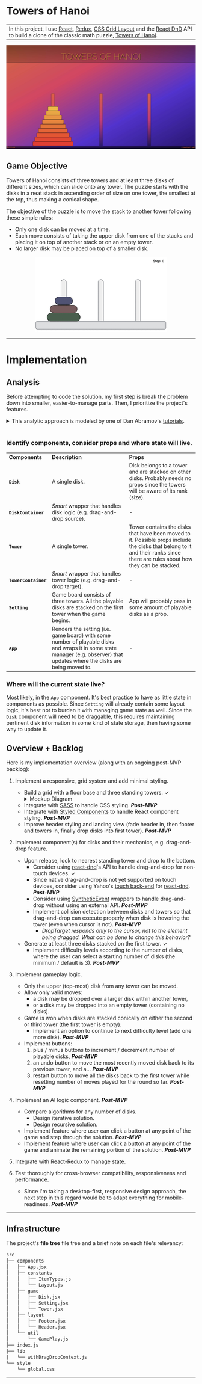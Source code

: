 # Towers of Hanoi

<table>
  <tr>
    <td>
      In this project, I use <a href="https://reactjs.org/">React</a>, <a href="https://redux.js.org/">Redux</a>, <a href="https://developer.mozilla.org/en-US/docs/Web/CSS/CSS_Grid_Layout">CSS Grid Layout</a> and the <a href="http://react-dnd.github.io/react-dnd/docs">React DnD</a> API to build a clone of the classic math puzzle, <a href="https://en.wikipedia.org/wiki/Tower_of_Hanoi/">Towers of Hanoi</a>.
    </td>
  </tr>
</table>

<p align="center">
  <a href="https://simongt.github.io/towers-of-hanoi/">
    <img src="./public/img/towers-of-hanoi-screenshot.jpg" alt="Towers of Hanoi" />
  </a>
</p>

## Game Objective

Towers of Hanoi consists of three towers and at least three disks of different sizes, which can slide onto any tower. The puzzle starts with the disks in a neat stack in ascending order of size on one tower, the smallest at the top, thus making a conical shape.

The objective of the puzzle is to move the stack to another tower following these simple rules:
* Only one disk can be moved at a time.
* Each move consists of taking the upper disk from one of the stacks and placing it on top of another stack or on an empty tower.
* No larger disk may be placed on top of a smaller disk.

<p align="center">
  <a href="https://en.wikipedia.org/wiki/Tower_of_Hanoi/">
    <img src="./public/img/towers-of-hanoi-solved.gif" alt="Towers of Hanoi" />
  </a>
</p>

---

# Implementation

## Analysis

Before attempting to code the solution, my first step is break the problem down into smaller, easier-to-manage parts. Then, I prioritize the project's features.

<details>
<summary>
This analytic approach is modeled by one of Dan Abramov's <a href="http://react-dnd.github.io/react-dnd/docs/tutorial">tutorials</a>.
</summary>
Dan Abramov – the creator of Redux, Create React App, React DnD – published a <a href="http://react-dnd.github.io/react-dnd/docs/tutorial">chessboard tutorial</a> (where a lonely knight simply moves about the chess board) that inspired much of the analytical process for this project's undertaking. It's also how I came to explore React's drag-and-drop capabilities.
</details>
<br>

### Identify components, consider props and where state will live.

<table>
  <tr>
    <td>
      <strong>Components</strong>
    </td>
    <td>
      <strong>Description</strong>
    </td>
    <td>
      <strong>Props</strong>
    </td>
  </tr>
  <tr>
    <td>
      <strong><code>Disk</code></strong>
    </td>
    <td>
      A single disk.
    </td>
    <td>
      Disk belongs to a tower and are stacked on other disks. Probably needs no props since the towers will be aware of its rank (size).
    </td>
  </tr>
  <tr>
    <td>
      <strong><code>DiskContainer</code></strong>
    </td>
    <td>
      <em>Smart</em> wrapper that handles disk logic (e.g. drag-and-drop source).
    </td>
    <td>
      -
    </td>
  </tr>
  <tr>
    <td>
      <strong><code>Tower</code></strong>
    </td>
    <td>
      A single tower.
    </td>
    <td>
      Tower contains the disks that have been moved to it. Possible props include the disks that belong to it and their ranks since there are rules about how they can be stacked.
    </td>
  </tr>
  <tr>
    <td>
      <strong><code>TowerContainer</code></strong>
    </td>
    <td>
      <em>Smart</em> wrapper that handles tower logic (e.g. drag-and-drop target).
    </td>
    <td>
      -
    </td>
  </tr>
  <tr>
    <td>
      <strong><code>Setting</code></strong>
    </td>
    <td>
      Game board consists of three towers. All the playable disks are stacked on the first tower when the game begins.
    </td>
    <td>
      App will probably pass in some amount of playable disks as a prop.
    </td>
  </tr>
  <tr>
    <td>
      <strong><code>App</code></strong>
    </td>
    <td>
      Renders the setting (i.e. game board) with some number of playable disks and wraps it in some state manager (e.g. observer) that updates where the disks are being moved to.
    </td>
    <td>
      -
    </td>
  </tr>

</table>

### Where will the current state live?

Most likely, in the `App` component. It's best practice to have as little state in components as possible. Since `Setting` will already contain some layout logic, it's best not to burden it with managing game state as well. Since the `Disk` component will need to be draggable, this requires maintaining pertinent disk information in some kind of state storage, then having some way to update it.

## Overview + Backlog

Here is my implementation overview (along with an ongoing post-MVP backlog):

1. Implement a responsive, grid system and add minimal styling.
   * Build a grid with a floor base and three standing towers. ✓
     <details>
     <summary>Mockup Diagram</summary>
     This is a diagram of a 24-column grid, however it's wholy unnecessary (and excessive) to have that many columns. It would suffice to have just 3 columns for the towers along with 4 columns to cover the spaces in between and around.
     <img src="./public/img/towers-of-hanoi-grid-mockup.jpg" alt="Grid Mockup">
     </details> 
   * Integrate with [SASS](https://sass-lang.com/) to handle CSS styling. ***Post-MVP***
   * Integrate with [Styled Components](https://www.styled-components.com/) to handle React component styling. ***Post-MVP***
   * Improve header styling and landing view (fade header in, then footer and towers in, finally drop disks into first tower). ***Post-MVP***

2. Implement component(s) for disks and their mechanics, e.g. drag-and-drop feature.
   * Upon release, lock to nearest standing tower and drop to the bottom.
     * Consider using [react-dnd](https://github.com/react-dnd/react-dnd/)'s API to handle drag-and-drop for non-touch devices.  ✓
     * Since native drag-and-drop is not yet supported on touch devices, consider using Yahoo's [touch back-end](https://github.com/yahoo/react-dnd-touch-backend/) for [react-dnd](https://github.com/react-dnd/react-dnd). ***Post-MVP***
     * Consider using [SyntheticEvent](https://reactjs.org/docs/events.html/) wrappers to handle drag-and-drop without using an external API. ***Post-MVP***
     * Implement collision detection between disks and towers so that drag-and-drop can execute properly when disk is hovering the tower (even when cursor is not). ***Post-MVP***
       * *DropTarget responds only to the cursor, not to the element being dragged. What can be done to change this behavior?*
   * Generate at least three disks stacked on the first tower.  ✓
     * Implement difficulty levels according to the number of disks, where the user can select a starting number of disks (the minimum / default is 3). ***Post-MVP***

3. Implement gameplay logic.
   * Only the upper (top-most) disk from any tower can be moved.
   * Allow only valid moves:
     * a disk may be dropped over a larger disk within another tower,
     * or a disk may be dropped into an empty tower (containing no disks).
   * Game is won when disks are stacked conically on either the second or third tower (the first tower is empty).
     * Implement an option to continue to next difficulty level (add one more disk). ***Post-MVP***
   * Implement buttons:
     1. plus / minus buttons to increment / decrement number of playable disks, ***Post-MVP***
     2. an undo button to move the most recently moved disk back to its previous tower, and a... ***Post-MVP***
     3. restart button to move all the disks back to the first tower while resetting number of moves played for the round so far. ***Post-MVP***

4. Implement an AI logic component. ***Post-MVP***
   * Compare algorithms for any number of disks.
      * Design iterative solution.
      * Design recursive solution.
   * Implement feature where user can click a button at any point of the game and step through the solution. ***Post-MVP***
   * Implement feature where user can click a button at any point of the game and animate the remaining portion of the solution. ***Post-MVP***

5. Integrate with [React-Redux](https://react-redux.js.org/) to manage state.

6. Test thoroughly for cross-browser compatibility, responsiveness and performance.
   * Since I'm taking a desktop-first, responsive design approach, the next step in this regard would be to adapt everything for mobile-readiness. ***Post-MVP***

---

## Infrastructure

The project's <strong>file tree</strong> file tree and a brief note on each file's relevancy:

```
src
├── components
│   ├── App.jsx
│   ├── constants
│   │   ├── ItemTypes.js
│   │   └── Layout.js
│   ├── game
│   │   ├── Disk.jsx
│   │   ├── Setting.jsx
│   │   └── Tower.jsx
│   ├── layout
│   │   ├── Footer.jsx
│   │   └── Header.jsx
│   └── util
│       └── GamePlay.js
├── index.js
├── lib
│   └── withDragDropContext.js
└── style
    └── global.css
```

---

